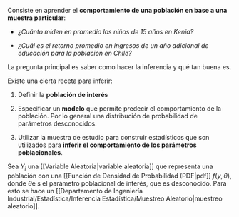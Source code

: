 
Consiste en aprender el **comportamiento de una población en base a una muestra particular**: 

- *¿Cuánto miden en promedio los niños de $15$ años en Kenia?*

- *¿Cuál es el retorno promedio en ingresos de un año adicional de educación para la población en Chile?* 

La pregunta principal es saber como hacer la inferencia y qué tan buena es. 

Existe una cierta receta para inferir: 

1. Definir la **población de interés** 

2. Especificar un **modelo** que permite predecir el comportamiento de la población. Por lo general una distribución de probabilidad de parámetros desconocidos. 

3. Utilizar la muestra de estudio para construir estadísticos que son utilizados para **inferir el comportamiento de los parámetros poblacionales**. 

Sea $Y_i$ una [[Variable Aleatoria|variable aleatoria]] que representa una población con una [[Función de Densidad de Probabilidad (PDF|pdf]] $f(y,\theta)$, donde $\theta$e s el parámetro poblacional de interés, que es desconocido. Para esto se hace un [[Departamento de Ingeniería Industrial/Estadística/Inferencia Estadística/Muestreo Aleatorio|muestreo aleatorio]]. 